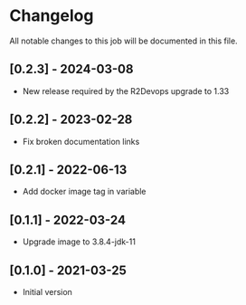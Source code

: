 # Changelog
All notable changes to this job will be documented in this file.

## [0.2.3] - 2024-03-08
* New release required by the R2Devops upgrade to 1.33

## [0.2.2] - 2023-02-28
* Fix broken documentation links

## [0.2.1] - 2022-06-13
* Add docker image tag in variable 

## [0.1.1] - 2022-03-24
* Upgrade image to 3.8.4-jdk-11

## [0.1.0] - 2021-03-25
* Initial version
